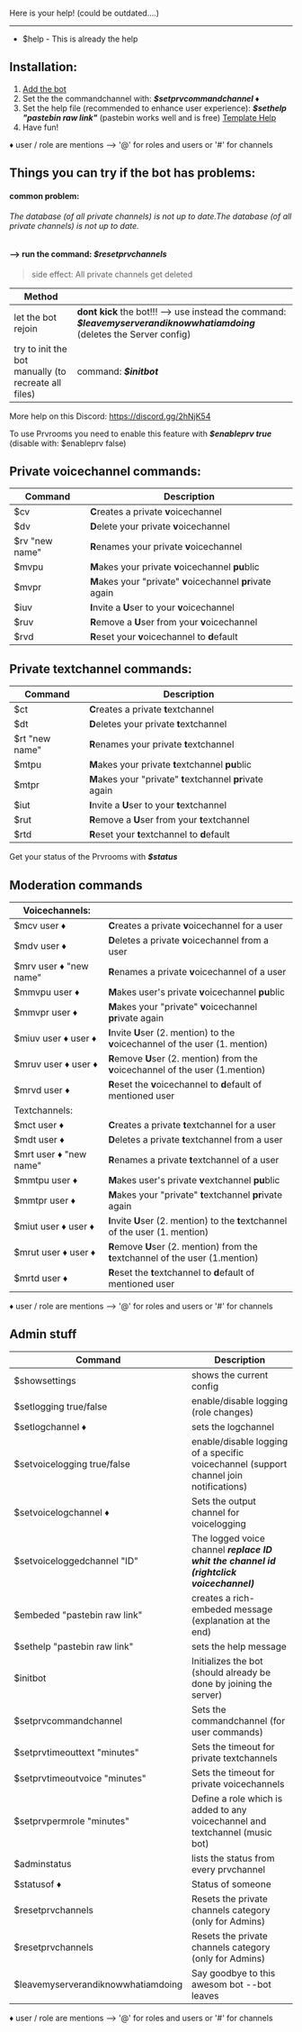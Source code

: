 Here is your help!
(could be outdated....)

------------


- $help - This is already the help

Installation:
------------
1. [Add the bot](https://discord.com/api/oauth2/authorize?client_id=735961860607574096&permissions=8&scope=bot "Add the bot")
2. Set the the commandchannel with: ***$setprvcommandchannel &diams;*** 
3. Set the help file (recommended to enhance user experience): ***$sethelp &quot;pastebin raw link&quot;*** (pastebin works well and is free) [Template Help](https://github.com/Dschogo/Dschogo-s-utilities/blob/master/template_help)
4. Have fun!

&diams; user / role are mentions --> '@' for roles and users or '#' for channels

Things  you can try if the bot has problems:
------------
#### common problem:
###### The database (of all private channels) is not up to date.The database (of all private channels) is not up to date.
#### --> run the command: ***$resetprvchannels***
> side effect: 
All private channels get deleted

| Method  |   |
| ------------ | ------------ |
| let the bot rejoin | **dont kick** the bot!!! --> use instead the command: ***$leavemyserverandiknowwhatiamdoing*** (deletes the Server config) |
| try to init the bot manually (to recreate all files) | command: ***$initbot***    |

More help on this Discord: https://discord.gg/2hNjK54

To use Prvrooms you need to enable this feature with ***$enableprv true*** (disable with: $enableprv false)


Private voicechannel commands:
------------
| Command  | Description  |
| ------------ | ------------ |
| $cv  | **C**reates a private **v**oicechannel  |
| $dv |**D**elete your private **v**oicechannel   |
| $rv &quot;new name&quot;   |**R**enames your private **v**oicechannel |
| $mvpu  | **M**akes your private **v**oicechannel **pu**blic  |
| $mvpr | **M**akes your "private"  **v**oicechannel **pr**ivate again  |
| $iuv  | **I**nvite a **U**ser to your **v**oicechannel  |
| $ruv | **R**emove a **U**ser from your **v**oicechannel   |
| $rvd  | **R**eset your **v**oicechannel to **d**efault  |


Private textchannel commands:
------------
| Command  | Description  |
| ------------ | ------------ |
| $ct  | **C**reates a private **t**extchannel  |
| $dt |**D**eletes your private **t**extchannel   |
| $rt &quot;new name&quot;   |**R**enames your private **t**extchannel |
| $mtpu  | **M**akes your private **t**extchannel **pu**blic  |
| $mtpr | **M**akes your &quot;private&quot;  **t**extchannel **pr**ivate again  |
| $iut  | **I**nvite a **U**ser to your **t**extchannel  |
| $rut | **R**emove a **U**ser from your **t**extchannel   |
| $rtd  | **R**eset your **t**extchannel to **d**efault  |

Get your status of the Prvrooms with ***$status***





Moderation commands
------------
| Voicechannels:  |   |
| ------------ | ------------ |
| $mcv user &diams;  | **C**reates a private **v**oicechannel for a user  |
| $mdv user &diams;|**D**eletes a private **v**oicechannel  from a user |
| $mrv user &diams;  &quot;new name&quot;   |**R**enames a private **v**oicechannel of a user|
| $mmvpu  user &diams;| **M**akes user's private **v**oicechannel **pu**blic  |
| $mmvpr user &diams;| **M**akes your &quot;private&quot;  **v**oicechannel **pr**ivate again  |
| $miuv  user &diams; user &diams;| **I**nvite **U**ser (2. mention) to the **v**oicechannel of the user (1. mention) |
| $mruv user &diams; user &diams; | **R**emove **U**ser (2. mention) from the **v**oicechannel of the user (1.mention) |
| $mrvd user &diams; | **R**eset the **v**oicechannel to **d**efault of mentioned user  |
| Textchannels:  |   |
| $mct user &diams;  | **C**reates a private **t**extchannel for a user  |
| $mdt user &diams;|**D**eletes a private **t**extchannel  from a user |
| $mrt user &diams;  &quot;new name&quot;   |**R**enames a private **t**extchannel of a user|
| $mmtpu  user &diams;| **M**akes user's private **v**extchannel **pu**blic  |
| $mmtpr user &diams;| **M**akes your &quot;private&quot;  **t**extchannel **pr**ivate again  |
| $miut  user &diams; user &diams;| **I**nvite **U**ser (2. mention) to the **t**extchannel of the user (1. mention) |
| $mrut user &diams; user &diams; | **R**emove **U**ser (2. mention) from the **t**extchannel of the user (1.mention) |
| $mrtd user &diams; | **R**eset the **t**extchannel to **d**efault of mentioned user  |

&diams; user / role are mentions --> '@' for roles and users or '#' for channels

Admin stuff
------------
| Command  | Description  |
| ------------ | ------------ |
| $showsettings | shows the current config |
| $setlogging true/false | enable/disable logging (role changes) |
| $setlogchannel &diams; | sets the logchannel |
| $setvoicelogging  true/false | enable/disable logging of a specific voicechannel (support channel join notifications)|
| $setvoicelogchannel &diams; | Sets the output channel for voicelogging |
| $setvoiceloggedchannel "ID" | The logged voice channel ***replace ID whit the channel id (rightclick voicechannel)***|
| $embeded &quot;pastebin raw link&quot; | creates a rich-embeded message (explanation at the end)|
| $sethelp &quot;pastebin raw link&quot; | sets the help message|
| $initbot | Initializes the bot (should already be done by joining the server)  |
| $setprvcommandchannel |  Sets the commandchannel (for user commands)  |
| $setprvtimeouttext &quot;minutes&quot; | Sets the timeout for private textchannels |
| $setprvtimeoutvoice &quot;minutes&quot; | Sets the timeout for private voicechannels |
| $setprvpermrole &quot;minutes&quot; | Define a role which is added to any voicechannel and textchannel (music bot) |
| $adminstatus | lists the status from every prvchannel |
| $statusof &diams; | Status of someone |
| $resetprvchannels | Resets the private channels category (only for Admins) |
| $resetprvchannels | Resets the private channels category (only for Admins) |
| $leavemyserverandiknowwhatiamdoing  | Say goodbye to this awesom bot --bot leaves  |

&diams; user / role are mentions --> '@' for roles and users or '#' for channels
